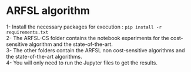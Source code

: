 # ARFSL algorithm 
1- Install the necessary packages for execution : ```pip install -r requirements.txt```      
2- The ARFSL-CS folder contains the notebook experiments for the cost-sensitive algorithm and the state-of-the-art.  
3- The other folders contain the ARFSL non cost-sensitive algorithms and the state-of-the-art algorithms.  
4- You will only need to run the Jupyter files to get the results.  
